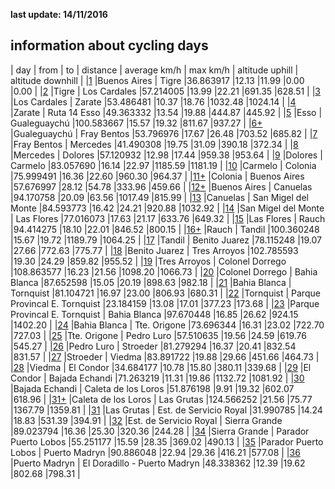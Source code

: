 **last update: 14/11/2016**

## information about cycling days 

| day | from | to | distance | average km/h | max km/h | altitude uphill | altitude downhill |
|[1](http://www.latinamerica.bike/track/d1en) |Buenos Aires | Tigre |36.863917 |12.13 |11.99 |0.00 |0.00 |
|[2](http://www.latinamerica.bike/track/d2en) |Tigre | Los Cardales |57.214005 |13.99 |22.21 |691.35 |628.51 |
|[3](http://www.latinamerica.bike/track/d3en) |Los Cardales | Zarate |53.486481 |10.37 |18.76 |1032.48 |1024.14 |
|[4](http://www.latinamerica.bike/track/d4en) |Zarate | Ruta 14 Esso |49.363332 |13.54 |19.88 |444.87 |445.92 |
|[5](http://www.latinamerica.bike/track/d5en) |Esso | Gualeguaychú |100.583667 |15.57 |19.32 |811.67 |937.27 |
|[6+](http://www.latinamerica.bike/track/d6en) |Gualeguaychú | Fray Bentos |53.796976 |17.67 |26.48 |703.52 |685.82 |
|[7](http://www.latinamerica.bike/track/d7en) |Fray Bentos | Mercedes |41.490308 |19.75 |31.09 |390.18 |372.34 |
|[8](http://www.latinamerica.bike/track/d8en) |Mercedes | Dolores |57.120932 |12.98 |17.44 |959.38 |953.64 |
|[9](http://www.latinamerica.bike/track/d9en) |Dolores | Carmelo |83.057690 |16.14 |22.97 |1185.59 |1181.19 |
|[10](http://www.latinamerica.bike/track/d10en) |Carmelo | Colonia |75.999491 |16.36 |22.60 |960.30 |964.37 |
|[11+](http://www.latinamerica.bike/track/d11en) |Colonia | Buenos Aires |57.676997 |28.12 |54.78 |333.96 |459.66 |
|[12+](http://www.latinamerica.bike/track/d12en) |Buenos Aires | Canuelas |94.170758 |20.09 |63.56 |1017.49 |815.99 |
|[13](http://www.latinamerica.bike/track/d13en) |Canuelas | San Migel del Monte |84.593773 |16.42 |24.21 |920.88 |1032.92 |
|[14](http://www.latinamerica.bike/track/d14en) |San Migel del Monte | Las Flores |77.016073 |17.63 |21.17 |633.76 |649.32 |
|[15](http://www.latinamerica.bike/track/d15en) |Las Flores | Rauch |94.414275 |18.10 |22.01 |846.52 |800.15 |
|[16+](http://www.latinamerica.bike/track/d16en) |Rauch | Tandil |100.360248 |15.67 |19.72 |1189.79 |1064.25 |
|[17](http://www.latinamerica.bike/track/d17en) |Tandil | Benito Juarez |78.115248 |19.07 |27.66 |772.63 |775.77 |
|[18](http://www.latinamerica.bike/track/d18en) |Benito Juarez | Tres Arroyos |102.785593 |19.30 |24.29 |859.82 |955.52 |
|[19](http://www.latinamerica.bike/track/d19en) |Tres Arroyos | Colonel Dorrego |108.863577 |16.23 |21.56 |1098.20 |1066.73 |
|[20](http://www.latinamerica.bike/track/d20en) |Colonel Dorrego | Bahia Blanca |87.652598 |15.05 |20.19 |898.63 |982.18 |
|[21](http://www.latinamerica.bike/track/d21en) |Bahia Blanca | Tornquist |81.104721 |16.97 |23.00 |806.93 |680.31 |
|[22](http://www.latinamerica.bike/track/d22en) |Tornquist | Parque Provincal E. Tornquist |23.184159 |13.08 |17.01 |377.23 |173.68 |
|[23](http://www.latinamerica.bike/track/d23en) |Parque Provincal E. Tornquist | Bahia Blanca |97.670448 |16.85 |26.62 |924.15 |1402.20 |
|[24](http://www.latinamerica.bike/track/d24en) |Bahia Blanca | Tte. Origone |73.696344 |16.31 |23.02 |722.70 |727.03 |
|[25](http://www.latinamerica.bike/track/d25en) |Tte. Origone | Pedro Luro |57.510635 |19.56 |24.59 |619.76 |545.27 |
|[26](http://www.latinamerica.bike/track/d26en) |Pedro Luro | Stroeder |81.279294 |16.37 |20.41 |832.54 |831.57 |
|[27](http://www.latinamerica.bike/track/d27en) |Stroeder | Viedma |83.891722 |19.88 |29.66 |451.66 |464.73 |
|[28](http://www.latinamerica.bike/track/d28en) |Viedma | El Condor |34.684177 |10.78 |15.80 |380.11 |339.68 |
|[29](http://www.latinamerica.bike/track/d29en) |El Condor | Bajada Echandi |71.263219 |11.31 |19.86 |1132.72 |1081.92 |
|[30](http://www.latinamerica.bike/track/d30en) |Bajada Echandi | Caleta de los Loros |51.876198 |9.91 |19.32 |602.07 |618.96 |
|[31+](http://www.latinamerica.bike/track/d31en) |Caleta de los Loros | Las Grutas |124.566252 |21.56 |75.77 |1367.79 |1359.81 |
|[31](http://www.latinamerica.bike/track/d31en) |Las Grutas | Est. de Servicio Royal |31.990785 |14.24 |18.83 |531.39 |394.91 |
|[32](http://www.latinamerica.bike/track/d32en) |Est. de Servicio Royal | Sierra Grande |89.023794 |16.36 |25.30 |320.36 |244.28 |
|[34](http://www.latinamerica.bike/track/d34en) |Sierra Grande | Parador Puerto Lobos |55.251177 |15.59 |28.35 |369.02 |490.13 |
|[35](http://www.latinamerica.bike/track/d35en) |Parador Puerto Lobos | Puerto Madryn |90.886048 |22.94 |29.36 |416.21 |577.08 |
|[36](http://www.latinamerica.bike/track/d36en) |Puerto Madryn | El Doradillo - Puerto Madryn |48.338362 |12.39 |19.62 |802.68 |798.31 |
